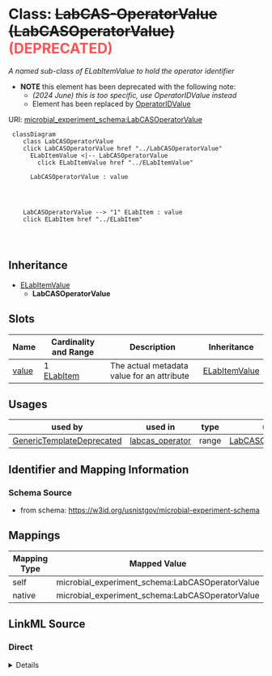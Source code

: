 

# Class: ~~LabCAS-OperatorValue (LabCASOperatorValue)~~<span style="color: #ff5252;"><strong> (DEPRECATED) </strong></span>




_A named sub-class of ELabItemValue to hold the operator identifier_






* __NOTE__ this element has been deprecated with the following note:
    * *(2024 June) this is too specific, use OperatorIDValue instead*
    * Element has been replaced by [OperatorIDValue](OperatorIDValue.md)


URI: [microbial_experiment_schema:LabCASOperatorValue](https://w3id.org/usnistgov/microbial-experiment-schema/LabCASOperatorValue)






```mermaid
 classDiagram
    class LabCASOperatorValue
    click LabCASOperatorValue href "../LabCASOperatorValue"
      ELabItemValue <|-- LabCASOperatorValue
        click ELabItemValue href "../ELabItemValue"
      
      LabCASOperatorValue : value
        
          
    
    
    LabCASOperatorValue --> "1" ELabItem : value
    click ELabItem href "../ELabItem"

        
      
```





## Inheritance
* [ELabItemValue](ELabItemValue.md)
    * **LabCASOperatorValue**



## Slots

| Name | Cardinality and Range | Description | Inheritance |
| ---  | --- | --- | --- |
| [value](value.md) | 1 <br/> [ELabItem](ELabItem.md) | The actual metadata value for an attribute | [ELabItemValue](ELabItemValue.md) |





## Usages

| used by | used in | type | used |
| ---  | --- | --- | --- |
| [GenericTemplateDeprecated](GenericTemplateDeprecated.md) | [labcas_operator](labcas_operator.md) | range | [LabCASOperatorValue](LabCASOperatorValue.md) |






## Identifier and Mapping Information







### Schema Source


* from schema: https://w3id.org/usnistgov/microbial-experiment-schema




## Mappings

| Mapping Type | Mapped Value |
| ---  | ---  |
| self | microbial_experiment_schema:LabCASOperatorValue |
| native | microbial_experiment_schema:LabCASOperatorValue |







## LinkML Source

<!-- TODO: investigate https://stackoverflow.com/questions/37606292/how-to-create-tabbed-code-blocks-in-mkdocs-or-sphinx -->

### Direct

<details>
```yaml
name: LabCASOperatorValue
description: A named sub-class of ELabItemValue to hold the operator identifier
title: LabCAS-OperatorValue
deprecated: (2024 June) this is too specific, use OperatorIDValue instead
from_schema: https://w3id.org/usnistgov/microbial-experiment-schema
deprecated_element_has_exact_replacement: OperatorIDValue
is_a: ELabItemValue

```
</details>

### Induced

<details>
```yaml
name: LabCASOperatorValue
description: A named sub-class of ELabItemValue to hold the operator identifier
title: LabCAS-OperatorValue
deprecated: (2024 June) this is too specific, use OperatorIDValue instead
from_schema: https://w3id.org/usnistgov/microbial-experiment-schema
deprecated_element_has_exact_replacement: OperatorIDValue
is_a: ELabItemValue
attributes:
  value:
    name: value
    description: The actual metadata value for an attribute
    title: value
    from_schema: https://w3id.org/usnistgov/microbial-experiment-schema
    rank: 1000
    alias: value
    owner: LabCASOperatorValue
    domain_of:
    - BooleanValue
    - NumberValue
    - StringValue
    - UriValue
    - DateValue
    - ArrayValue
    - ELabItemValue
    - FCInjectionModeValue
    - IncubationAtmosphereValue
    range: ELabItem
    required: true
    inlined: true

```
</details>